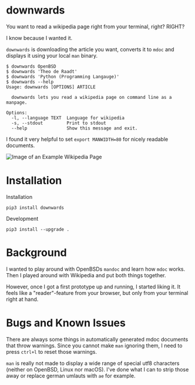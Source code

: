 # downwards

You want to read a wikipedia page right from your terminal, right? RIGHT?

I know because I wanted it.

`downwards` is downloading the article you want, converts it to `mdoc` and
displays it using your local `man` binary.

```
$ downwards OpenBSD
$ downwards 'Theo de Raadt'
$ downwards 'Python (Programming Langauge)'
$ downwards --help
Usage: downwards [OPTIONS] ARTICLE

  downwards lets you read a wikipedia page on command line as a manpage.

Options:
  -l, --language TEXT  Language for wikipedia
  -s, --stdout         Print to stdout
  --help               Show this message and exit.
```

I found it very helpful to set `export MANWIDTH=80` for nicely readable
documents.

![Image of an Example Wikipedia Page](https://raw.githubusercontent.com/noqqe/downwards/master/screenshot.png)

# Installation

Installation

```
pip3 install downwards
```

Development

```
pip3 install --upgrade .
```

# Background

I wanted to play around with OpenBSDs `mandoc` and learn how `mdoc` works.
Then I played around with Wikipedia and put both things together.

However, once I got a first prototype up and running, I started liking it. It
feels like a "reader"-feature from your browser, but only from your terminal
right at hand.

# Bugs and Known Issues

There are always some things in automatically generated mdoc documents that
throw warnings. Since you cannot make `man` ignoring them, I need to press
`ctrl+l` to reset those warnings.

`man` is really not made to display a wide range of special utf8 characters
(neither on OpenBSD, Linux nor macOS). I've done what I can to strip those
away or replace german umlauts with `ae` for example.

